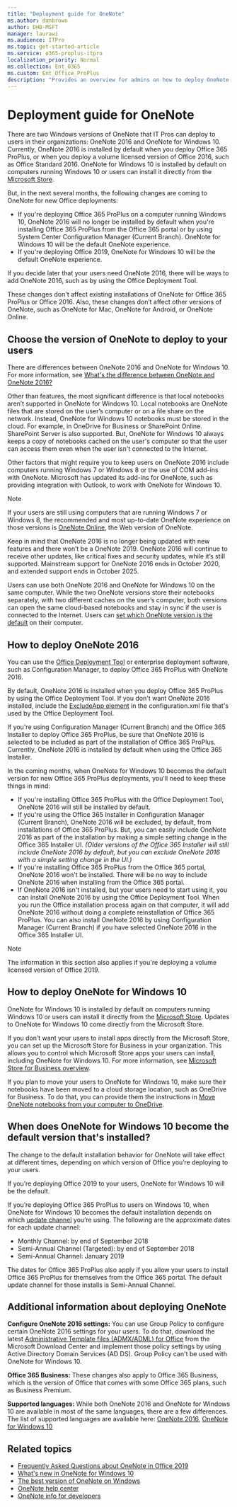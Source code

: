 ```yaml
---
title: "Deployment guide for OneNote"
ms.author: danbrown
author: DHB-MSFT
manager: laurawi
ms.audience: ITPro
ms.topic: get-started-article
ms.service: o365-proplus-itpro
localization_priority: Normal
ms.collection: Ent_O365
ms.custom: Ent_Office_ProPlus
description: "Provides an overview for admins on how to deploy OneNote 2016 or OneNote for Windows 10 to users in their organization"
---
```


# Deployment guide for OneNote

There are two Windows versions of OneNote that IT Pros can deploy to users in their organizations: OneNote 2016 and OneNote for Windows 10. Currently, OneNote 2016 is installed by default when you deploy Office 365 ProPlus, or when you deploy a volume licensed version of Office 2016, such as Office Standard 2016. OneNote for Windows 10 is installed by default on computers running Windows 10 or users can install it directly from the [Microsoft Store](https://www.microsoft.com/p/onenote/9wzdncrfhvjl?activetab=pivot%3aoverviewtab).

But, in the next several months, the following changes are coming to OneNote for new Office deployments:

- If you're deploying Office 365 ProPlus on a computer running Windows 10, OneNote 2016 will no longer be installed by default when you're installing Office 365 ProPlus from the Office 365 portal or by using System Center Configuration Manager (Current Branch). OneNote for Windows 10 will be the default OneNote experience.
- If you're deploying Office 2019, OneNote for Windows 10 will be the default OneNote experience.

If you decide later that your users need OneNote 2016, there will be ways to add OneNote 2016, such as by using the Office Deployment Tool.
 
These changes don't affect existing installations of OneNote for Office 365 ProPlus or Office 2016. Also, these changes don’t affect other versions of OneNote, such as OneNote for Mac, OneNote for Android, or OneNote Online.

## Choose the version of OneNote to deploy to your users

There are differences between OneNote 2016 and OneNote for Windows 10. For more information, see [What's the difference between OneNote and OneNote 2016?](https://support.office.com/article/a624e692-b78b-4c09-b07f-46181958118f)

Other than features, the most significant difference is that local notebooks aren’t supported in OneNote for Windows 10. Local notebooks are OneNote files that are stored on the user’s computer or on a file share on the network. Instead, OneNote for Windows 10 notebooks must be stored in the cloud. For example, in OneDrive for Business or SharePoint Online. SharePoint Server is also supported. But, OneNote for Windows 10 always keeps a copy of notebooks cached on the user's computer so that the user can access them even when the user isn't connected to the Internet.

Other factors that might require you to keep users on OneNote 2016 include computers running Windows 7 or Windows 8 or the use of COM add-ins with OneNote. Microsoft has updated its add-ins for OneNote, such as providing integration with Outlook, to work with OneNote for Windows 10.

> [!NOTE]
> If your users are still using computers that are running Windows 7 or Windows 8, the recommended and most up-to-date OneNote experience on those versions is [OneNote Online](https://support.office.com/article/80B7E897-88DF-49E7-8BFE-A3467A428DA0), the Web version of OneNote.

Keep in mind that OneNote 2016 is no longer being updated with new features and there won’t be a OneNote 2019. OneNote 2016 will continue to receive other updates, like critical fixes and security updates, while it’s still supported. Mainstream support for OneNote 2016 ends in October 2020, and extended support ends in October 2025.

Users can use both OneNote 2016 and OneNote for Windows 10 on the same computer. While the two OneNote versions store their notebooks separately, with two different caches on the user’s computer, both versions can open the same cloud-based notebooks and stay in sync if the user is connected to the Internet. Users can [set which OneNote version is the default](https://support.office.com/article/f261140c-5ce8-4cf4-ad0b-c9e1cb953831) on their computer.

## How to deploy OneNote 2016

You can use the [Office Deployment Tool](overview-of-the-office-2016-deployment-tool.md) or enterprise deployment software, such as Configuration Manager, to deploy Office 365 ProPlus with OneNote 2016.

By default, OneNote 2016 is installed when you deploy Office 365 ProPlus by using the Office Deployment Tool. If you don't want OneNote 2016 installed, include the [ExcludeApp element](configuration-options-for-the-office-2016-deployment-tool.md#excludeapp-element) in the configuration.xml file that's used by the Office Deployment Tool.

If you're using Configuration Manager (Current Branch) and the Office 365 Installer to deploy Office 365 ProPlus, be sure that OneNote 2016 is selected to be included as part of the installation of Office 365 ProPlus. Currently, OneNote 2016 is installed by default when using the Office 365 Installer.

In the coming months, when OneNote for Windows 10 becomes the default version for new Office 365 ProPlus deployments, you'll need to keep these things in mind:

- If you're installing Office 365 ProPlus with the Office Deployment Tool, OneNote 2016 will still be installed by default.
- If you're using the Office 365 Installer in Configuration Manager (Current Branch), OneNote 2016 will be excluded, by default, from installations of Office 365 ProPlus. But, you can easily include OneNote 2016 as part of the installation by making a simple setting change in the Office 365 Installer UI. *(Older versions of the Office 365 Installer will still include OneNote 2016 by default, but you can exclude OneNote 2016 with a simple setting change in the UI.)*
- If you're installing Office 365 ProPlus from the Office 365 portal, OneNote 2016 won't be installed. There will be no way to include OneNote 2016 when installing from the Office 365 portal.
- If OneNote 2016 isn't installed, but your users need to start using it, you can install OneNote 2016 by using the Office Deployment Tool. When you run the Office installation process again on that computer, it will add OneNote 2016 without doing a complete reinstallation of Office 365 ProPlus. You can also install OneNote 2016 by using Configuration Manager (Current Branch) if you have selected OneNote 2016 in the Office 365 Installer UI.  

> [!NOTE]
> The information in this section also applies if you're deploying a volume licensed version of Office 2019. 


## How to deploy OneNote for Windows 10

OneNote for Windows 10 is installed by default on computers running Windows 10 or users can install it directly from the [Microsoft Store](https://www.microsoft.com/p/onenote/9wzdncrfhvjl?activetab=pivot%3aoverviewtab). Updates to OneNote for Windows 10 come directly from the Microsoft Store.

If you don’t want your users to install apps directly from the Microsoft Store, you can set up the Microsoft Store for Business in your organization. This allows you to control which Microsoft Store apps your users can install, including OneNote for Windows 10. For more information, see [Microsoft Store for Business overview](https://docs.microsoft.com/microsoft-store/microsoft-store-for-business-overview).

If you plan to move your users to OneNote for Windows 10, make sure their notebooks have been moved to a cloud storage location, such as OneDrive for Business. To do that, you can provide them the instructions in [Move OneNote notebooks from your computer to OneDrive](https://support.office.com/article/b43692ae-ce27-4ab9-a8ad-a2aed225e6a5). 


## When does OneNote for Windows 10 become the default version that's installed?

The change to the default installation behavior for OneNote will take effect at different times, depending on which version of Office you’re deploying to your users. 

If you’re deploying Office 2019 to your users, OneNote for Windows 10 will be the default. 

If you’re deploying Office 365 ProPlus to users on Windows 10, when OneNote for Windows 10 becomes the default installation depends on which [update channel](overview-of-update-channels-for-office-365-proplus.md) you’re using. The following are the approximate dates for each update channel:
 - Monthly Channel: by end of September 2018
 - Semi-Annual Channel (Targeted): by end of September 2018
 - Semi-Annual Channel: January 2019

The dates for Office 365 ProPlus also apply if you allow your users to install Office 365 ProPlus for themselves from the Office 365 portal. The default update channel for those installs is Semi-Annual Channel.


## Additional information about deploying OneNote

**Configure OneNote 2016 settings:** You can use Group Policy to configure certain OneNote 2016 settings for your users. To do that, download the latest [Administrative Template files (ADMX/ADML) for Office](https://www.microsoft.com/download/details.aspx?id=49030) from the Microsoft Download Center and implement those policy settings by using Active Directory Domain Services (AD DS). Group Policy can't be used with OneNote for Windows 10.

**Office 365 Business:** These changes also apply to Office 365 Business, which is the version of Office that comes with some Office 365 plans, such as Business Premium.

**Supported languages:** While both OneNote 2016 and OneNote for Windows 10 are available in most of the same languages, there are a few differences. The list of supported languages are available here: [OneNote 2016](https://support.office.com/article/26d30382-9fba-45dd-bf55-02ab03e2a7ec#ID0EAABAAA=Windows_Desktop), [OneNote for Windows 10](https://support.office.com/article/26d30382-9fba-45dd-bf55-02ab03e2a7ec#ID0EAABAAA=Windows_Phone)

## Related topics

- [Frequently Asked Questions about OneNote in Office 2019](https://support.office.com/article/6582c7ae-2ec6-408d-8b7a-3ed71a3c2103)
- [What's new in OneNote for Windows 10](https://support.office.com/article/1477d5de-f4fd-4943-b18a-ff17091161ea)
- [The best version of OneNote on Windows](https://techcommunity.microsoft.com/t5/Education-Blog/The-best-version-of-OneNote-on-Windows/ba-p/183726)
- [OneNote help center](https://support.office.com/OneNote)
- [OneNote info for developers](https://developer.microsoft.com/onenote)